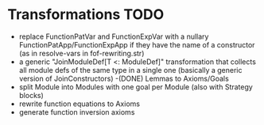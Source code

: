 # Transformations TODO

- replace FunctionPatVar and FunctionExpVar with a nullary FunctionPatApp/FunctionExpApp if they have the name of a constructor (as in resolve-vars in fof-rewriting.str)
- a generic "JoinModuleDef[T <: ModuleDef]" transformation that collects all module defs of the same type in a single one (basically a generic version of JoinConstructors)
-(DONE) Lemmas to Axioms/Goals
- split Module into Modules with one goal per Module (also with Strategy blocks)
- rewrite function equations to Axioms
- generate function inversion axioms
